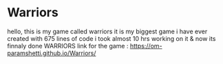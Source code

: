 # Warriors
hello, this is my game called warriors it is my biggest game i have ever created with 675 lines of code i took almost 10 hrs working on it & now its finnaly done WARRIORS link for the game : https://om-paramshetti.github.io/Warriors/
